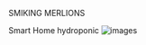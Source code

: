 SMIKING MERLIONS

Smart Home
hydroponic
![images](https://github.com/zuhairie0101/merlionsrepo/assets/81571413/bf5b2f30-8ae8-42e5-b894-8b72a872dea7)

